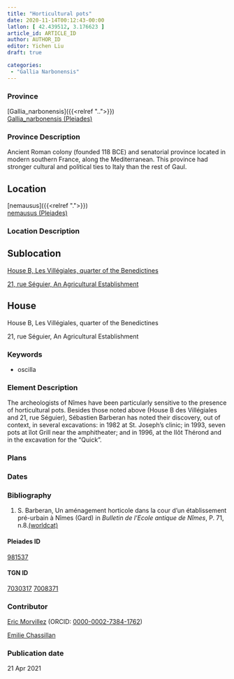 ```yaml
---
title: "Horticultural pots"
date: 2020-11-14T00:12:43-00:00
latlon: [ 42.439512, 3.176623 ]
article_id: ARTICLE_ID
author: AUTHOR_ID
editor: Yichen Liu
draft: true

categories:
 - "Gallia Narbonensis"
---
```


### Province

[Gallia_narbonensis]({{<relref "..">}}) \
[Gallia_narbonensis (Pleiades)](https://pleiades.stoa.org/places/981537)

### Province Description

Ancient Roman colony (founded 118 BCE) and senatorial province located in modern southern France, along the Mediterranean. This province had stronger cultural and political ties to Italy than the rest of Gaul.

## Location

[nemausus]({{<relref ".">}}) \
[nemausus (Pleiades)](https://pleiades.stoa.org/places/148142)

### Location Description

<!--### Location Description-->

<!-- LEAVE THIS BLANK FOR NOW -->

## Sublocation

[House B, Les Villégiales, quarter of the Benedictines](#)

[21, rue Séguier, An Agricultural Establishment](#)

<!--### Sublocation Description-->

<!-- DESCRIPTION -->

## House

House B, Les Villégiales, quarter of the Benedictines

21, rue Séguier, An Agricultural Establishment



### Keywords

- oscilla


### Element Description

The archeologists of Nîmes have been particularly sensitive to the presence of horticultural pots.  Besides those noted above (House B des Villégiales and 21, rue Séguier), Sébastien Barberan has noted their discovery, out of context, in several excavations: in 1982 at St. Joseph’s clinic; in 1993, seven pots at îlot Grill near the amphitheater; and in 1996, at the Ilôt Thérond and in the excavation for the “Quick”.



### Plans



### Dates



### Bibliography

1. S. Barberan, Un aménagement horticole dans la cour d’un établissement pré-urbain à Nîmes (Gard) in *Bulletin de l’Ecole antique de Nîmes*, P. 71, n.8.[(worldcat)](http://www.worldcat.org/oclc/835159144)



#### Pleiades ID

[981537](https://pleiades.stoa.org/places/981537)

#### TGN ID

[7030317](http://vocab.getty.edu/page/tgn/7030317)
[7008371](http://vocab.getty.edu/page/tgn/7008371)

### Contributor

[Eric Morvillez](link) (ORCID: [0000-0002-7384-1762](https://orcid.org/0000-0002-7384-1762))

[Emilie Chassillan](link)
### Publication date


21 Apr 2021

<!--### Related articles-->

<!-- Links to other related articles. Leave blank for now -->